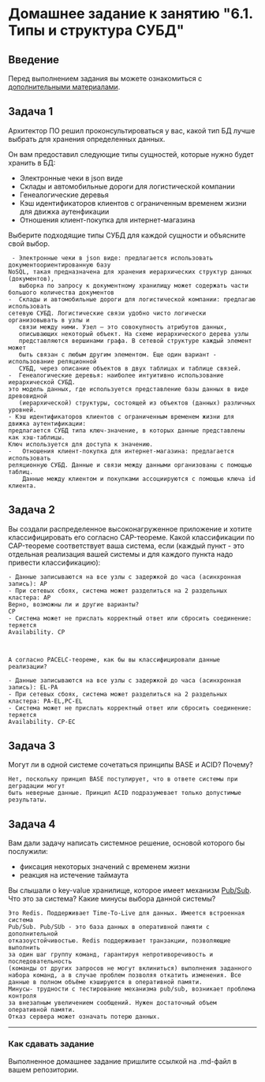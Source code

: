 # Домашнее задание к занятию "6.1. Типы и структура СУБД"

## Введение

Перед выполнением задания вы можете ознакомиться с 
[дополнительными материалами](https://github.com/netology-code/virt-homeworks/tree/master/additional/README.md).

## Задача 1

Архитектор ПО решил проконсультироваться у вас, какой тип БД 
лучше выбрать для хранения определенных данных.

Он вам предоставил следующие типы сущностей, которые нужно будет хранить в БД:

- Электронные чеки в json виде
- Склады и автомобильные дороги для логистической компании
- Генеалогические деревья
- Кэш идентификаторов клиентов с ограниченным временем жизни для движка аутенфикации
- Отношения клиент-покупка для интернет-магазина

Выберите подходящие типы СУБД для каждой сущности и объясните свой выбор.

```
 - Электронные чеки в json виде: предлагается использовать документоориентированную базу 
NoSQL, такая предназначена для хранения иерархических структур данных (документов),
   выборка по запросу к документному хранилищу может содержать части большого количества документов
-  Склады и автомобильные дороги для логистической компании: предлагаю использовать
сетевую СУБД. Логистические связи удобно чисто логически организовывать в узлы и 
   связи между ними. Узел — это совокупность атрибутов данных, 
   описывающих некоторый объект. На схеме иерархического дерева узлы 
   представляются вершинами графа. В сетевой структуре каждый элемент может 
   быть связан с любым другим элементом. Еще один вариант - использование реляционной 
   СУБД, через описание объектов в двух таблицах и таблице связей.
-  Генеалогические деревья: наиболее интуитивно использование иерархической СУБД. 
это модель данных, где используется представление базы данных в виде древовидной 
   (иерархической) структуры, состоящей из объектов (данных) различных уровней.
- Кэш идентификаторов клиентов с ограниченным временем жизни для движка аутентификации:
предлагается СУБД типа ключ-значение, в которых данные представлены как хэш-таблицы.
Ключ используется для доступа к значению.
-   Отношения клиент-покупка для интернет-магазина: предлагается использовать 
реляционную СУБД. Данные и связи между данными организованы с помощью таблиц. 
    Данные между клиентом и покупками ассоциируются с помощью ключа id клиента.
```


## Задача 2

Вы создали распределенное высоконагруженное приложение и хотите классифицировать его согласно 
CAP-теореме. Какой классификации по CAP-теореме соответствует ваша система, если 
(каждый пункт - это отдельная реализация вашей системы и для каждого пункта надо привести классификацию):

```
- Данные записываются на все узлы с задержкой до часа (асинхронная запись): AP
- При сетевых сбоях, система может разделиться на 2 раздельных кластера: AP
Верно, возможны ли и другие варианты?
CP
- Система может не прислать корректный ответ или сбросить соединение: теряется
Availability. CP 
  
  

А согласно PACELC-теореме, как бы вы классифицировали данные реализации?

- Данные записываются на все узлы с задержкой до часа (асинхронная запись): EL-PA
- При сетевых сбоях, система может разделиться на 2 раздельных кластера: PA-EL,PC-EL
- Система может не прислать корректный ответ или сбросить соединение: теряется
Availability. CP-EC

```

## Задача 3

Могут ли в одной системе сочетаться принципы BASE и ACID? Почему?

```
Нет, поскольку принцип BASE постулирует, что в ответе системы при деградации могут 
быть неверные данные. Принцип ACID подразумевает только допустимые результаты.
```

## Задача 4

Вам дали задачу написать системное решение, основой которого бы послужили:

- фиксация некоторых значений с временем жизни
- реакция на истечение таймаута

Вы слышали о key-value хранилище, которое имеет механизм [Pub/Sub](https://habr.com/ru/post/278237/). 
Что это за система? Какие минусы выбора данной системы?

```
Это Redis. Поддерживает Time-To-Live для данных. Имеется встроенная система
Pub/Sub. Pub/SUb - это база данных в оперативной памяти с дополнительной 
отказоустойчивостью. Redis поддерживает транзакции, позволяющие выполнить 
за один шаг группу команд, гарантируя непротиворечивость и последовательность 
(команды от других запросов не могут вклиниться) выполнения заданного 
набора команд, а в случае проблем позволяя откатить изменения. Все 
данные в полном объёме кэшируются в оперативной памяти.
Минусы- трудности с тестирование механизма pub/sub, возникает проблема контроля 
за внезапным увеличением сообщений. Нужен достаточный объем оперативной памяти.
Отказ сервера может означать потерю данных.
```
---

### Как cдавать задание

Выполненное домашнее задание пришлите ссылкой на .md-файл в вашем репозитории.